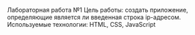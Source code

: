 Лабораторная работа №1
Цель работы: создать приложение, определяющие является ли введенная строка ip-адресом.
Используемые технологии: HTML, CSS, JavaScript
